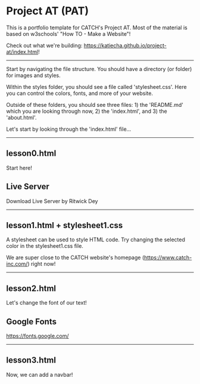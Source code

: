 # Project AT (PAT)

This is a portfolio template for CATCH's Project AT. Most of the material is based on w3schools' "How TO - Make a Website"!

Check out what we're building: https://katiecha.github.io/project-at/index.html!

*****************************************************************************************************************
Start by navigating the file structure. You should have a directory (or folder) for images and styles. 

Within the styles folder, you should see a file called 'stylesheet.css'. Here you can control the colors, fonts, and more of your website.

Outside of these folders, you should see three files: 1) the 'README.md' which you are looking through now, 2) the 'index.html', and 3) the 'about.html'.

Let's start by looking through the 'index.html' file...

*****************************************************************************************************************
## lesson0.html
Start here!

## Live Server
Download Live Server by Ritwick Dey

*****************************************************************************************************************
## lesson1.html + stylesheet1.css
A stylesheet can be used to style HTML code. Try changing the selected color in the stylesheet1.css file.

We are super close to the CATCH website's homepage (https://www.catch-inc.com/) right now!

*****************************************************************************************************************
## lesson2.html
Let's change the font of our text!

## Google Fonts
https://fonts.google.com/

*****************************************************************************************************************
## lesson3.html
Now, we can add a navbar!
